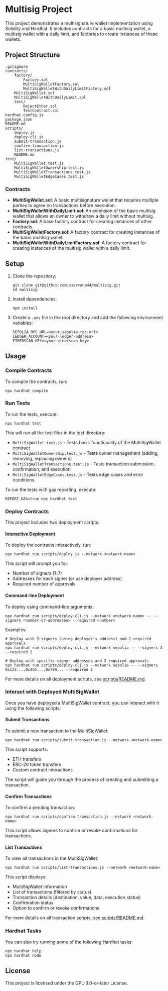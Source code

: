 # Multisig Project

This project demonstrates a multisignature wallet implementation using Solidity and Hardhat. It includes contracts for a basic multisig wallet, a multisig wallet with a daily limit, and factories to create instances of these wallets.

## Project Structure

```
.gitignore
contracts/
    factory/
        Factory.sol
        MultiSigWalletFactory.sol
        MultiSigWalletWithDailyLimitFactory.sol
    MultiSigWallet.sol
    MultiSigWalletWithDailyLimit.sol
    test/
        RejectEther.sol
        TestContract.sol
hardhat.config.js
package.json
README.md
scripts/
    deploy.js
    deploy-cli.js
    submit-transaction.js
    confirm-transaction.js
    list-transactions.js
    README.md
test/
    MultiSigWallet.test.js
    MultiSigWalletOwnership.test.js
    MultiSigWalletTransactions.test.js
    MultiSigWalletEdgeCases.test.js
```

### Contracts

- **MultiSigWallet.sol**: A basic multisignature wallet that requires multiple parties to agree on transactions before execution.
- **MultiSigWalletWithDailyLimit.sol**: An extension of the basic multisig wallet that allows an owner to withdraw a daily limit without multisig.
- **Factory.sol**: A base factory contract for creating instances of other contracts.
- **MultiSigWalletFactory.sol**: A factory contract for creating instances of the basic multisig wallet.
- **MultiSigWalletWithDailyLimitFactory.sol**: A factory contract for creating instances of the multisig wallet with a daily limit.

## Setup

1. Clone the repository:
    ```shell
    git clone git@github.com:sserrano44/multisig.git
    cd multisig
    ```

2. Install dependencies:
    ```shell
    npm install
    ```

3. Create a `.env` file in the root directory and add the following environment variables:
    ```plaintext
    SEPOLIA_RPC_URL=<your-sepolia-rpc-url>
    LEDGER_ACCOUNT=<your-ledger-address>
    ETHERSCAN_KEY=<your-etherscan-key>
    ```

## Usage

### Compile Contracts

To compile the contracts, run:
```shell
npx hardhat compile
```

### Run Tests

To run the tests, execute:
```shell
npx hardhat test
```

This will run all the test files in the test directory:
- `MultiSigWallet.test.js` - Tests basic functionality of the MultiSigWallet contract
- `MultiSigWalletOwnership.test.js` - Tests owner management (adding, removing, replacing owners)
- `MultiSigWalletTransactions.test.js` - Tests transaction submission, confirmation, and execution
- `MultiSigWalletEdgeCases.test.js` - Tests edge cases and error conditions

To run the tests with gas reporting, execute:
```shell
REPORT_GAS=true npx hardhat test
```

### Deploy Contracts

This project includes two deployment scripts:

#### Interactive Deployment

To deploy the contracts interactively, run:
```shell
npx hardhat run scripts/deploy.js --network <network-name>
```

This script will prompt you for:
- Number of signers (1-7)
- Addresses for each signer (or use deployer address)
- Required number of approvals

#### Command-line Deployment

To deploy using command-line arguments:
```shell
npx hardhat run scripts/deploy-cli.js --network <network-name> -- --signers <number-or-addresses> --required <number>
```

Examples:
```shell
# Deploy with 3 signers (using deployer's address) and 2 required approvals
npx hardhat run scripts/deploy-cli.js --network sepolia -- --signers 3 --required 2

# Deploy with specific signer addresses and 2 required approvals
npx hardhat run scripts/deploy-cli.js --network sepolia -- --signers 0x123...,0x456...,0x789... --required 2
```


For more details on all deployment scripts, see [scripts/README.md](scripts/README.md).

### Interact with Deployed MultiSigWallet

Once you have deployed a MultiSigWallet contract, you can interact with it using the following scripts:

#### Submit Transactions

To submit a new transaction to the MultiSigWallet:
```shell
npx hardhat run scripts/submit-transaction.js --network <network-name>
```

This script supports:
- ETH transfers
- ERC-20 token transfers
- Custom contract interactions

The script will guide you through the process of creating and submitting a transaction.

#### Confirm Transactions

To confirm a pending transaction:
```shell
npx hardhat run scripts/confirm-transaction.js --network <network-name>
```

This script allows signers to confirm or revoke confirmations for transactions.

#### List Transactions

To view all transactions in the MultiSigWallet:
```shell
npx hardhat run scripts/list-transactions.js --network <network-name>
```

This script displays:
- MultiSigWallet information
- List of transactions (filtered by status)
- Transaction details (destination, value, data, execution status)
- Confirmation status
- Option to confirm or revoke confirmations

For more details on all transaction scripts, see [scripts/README.md](scripts/README.md).

### Hardhat Tasks

You can also try running some of the following Hardhat tasks:
```shell
npx hardhat help
npx hardhat node
```

## License

This project is licensed under the GPL-3.0-or-later License.
